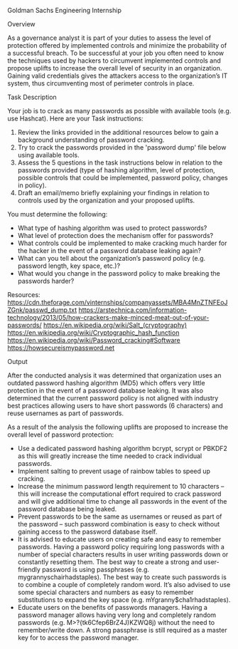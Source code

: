 Goldman Sachs Engineering Internship

Overview

As a governance analyst it is part of your duties to assess the level of protection offered by implemented controls and minimize the probability of a successful breach. To be successful at your job you often need to know the techniques used by hackers to circumvent implemented controls and propose uplifts to increase the overall level of security in an organization. Gaining valid credentials gives the attackers access to the organization’s IT system, thus circumventing most of perimeter controls in place.

Task Description

Your job is to crack as many passwords as possible with available tools (e.g. use Hashcat). Here are your Task instructions:

1. Review the links provided in the additional resources below to gain a background understanding of password cracking.
2. Try to crack the passwords provided in the 'password dump' file below using available tools.
3. Assess the 5 questions in the task instructions below in relation to the passwords provided (type of hashing algorithm, level of protection, possible controls that could be implemented, password policy, changes in policy).
4. Draft an email/memo briefly explaining your findings in relation to controls used by the organization and your proposed uplifts. 

You must determine the following:

* What type of hashing algorithm was used to protect passwords?
* What level of protection does the mechanism offer for passwords?
* What controls could be implemented to make cracking much harder for the hacker in the event of a password database leaking again?
* What can you tell about the organization’s password policy (e.g. password length, key space, etc.)?
* What would you change in the password policy to make breaking the passwords harder? 

Resources:
https://cdn.theforage.com/vinternships/companyassets/MBA4MnZTNFEoJZGnk/passwd_dump.txt
https://arstechnica.com/information-technology/2013/05/how-crackers-make-minced-meat-out-of-your-passwords/
https://en.wikipedia.org/wiki/Salt_(cryptography)
https://en.wikipedia.org/wiki/Cryptographic_hash_function
https://en.wikipedia.org/wiki/Password_cracking#Software
https://howsecureismypassword.net

Output

After the conducted analysis it was determined that organization uses an outdated password hashing algorithm (MD5) which offers very little protection in the event of a password database leaking. It was also determined that the current password policy is not aligned with industry best practices allowing users to have short passwords (6 characters) and reuse usernames as part of passwords. 

As a result of the analysis the following uplifts are proposed to increase the overall level of password protection: 

* Use a dedicated password hashing algorithm bcrypt, scrypt or PBKDF2 as this will greatly increase the time needed to crack individual passwords.
* Implement salting to prevent usage of rainbow tables to speed up cracking.
* Increase the minimum password length requirement to 10 characters – this will increase the computational effort required to crack password and will give additional time to change all passwords in the event of the password database being leaked.
* Prevent passwords to be the same as usernames or reused as part of the password – such password combination is easy to check without gaining access to the password database itself. 
* It is advised to educate users on creating safe and easy to remember passwords. Having a password policy requiring long passwords with a number of special characters results in user writing passwords down or constantly resetting them. The best way to create a strong and user-friendly password is using passphrases (e.g.  mygrannyschairhadstaples). The best way to create such passwords is to combine a couple of completely random word. It’s also advised to use some special characters and numbers as easy to remember substitutions to expand the key space (e.g. mYgranny$cha1rhadstaples).
* Educate users on the benefits of passwords managers. Having a password manager allows having very long and completely random passwords (e.g. M>?{tk6Cfep6BrZ4J)KZWQ8j) without the need to remember/write down. A strong passphrase is still required as a master key for to access the password manager.
